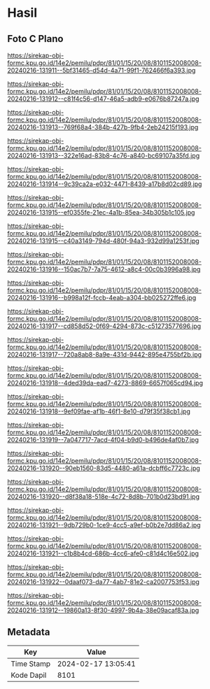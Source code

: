 # Hasil

## Foto C Plano

https://sirekap-obj-formc.kpu.go.id/14e2/pemilu/pdpr/81/01/15/20/08/8101152008008-20240216-131911--5bf31465-d54d-4a71-99f1-762466f6a393.jpg

https://sirekap-obj-formc.kpu.go.id/14e2/pemilu/pdpr/81/01/15/20/08/8101152008008-20240216-131912--c81f4c56-d147-46a5-adb9-e0676b87247a.jpg

https://sirekap-obj-formc.kpu.go.id/14e2/pemilu/pdpr/81/01/15/20/08/8101152008008-20240216-131913--769f68a4-384b-427b-9fb4-2eb24215f193.jpg

https://sirekap-obj-formc.kpu.go.id/14e2/pemilu/pdpr/81/01/15/20/08/8101152008008-20240216-131913--322e16ad-83b8-4c76-a840-bc69107a35fd.jpg

https://sirekap-obj-formc.kpu.go.id/14e2/pemilu/pdpr/81/01/15/20/08/8101152008008-20240216-131914--9c39ca2a-e032-4471-8439-a17b8d02cd89.jpg

https://sirekap-obj-formc.kpu.go.id/14e2/pemilu/pdpr/81/01/15/20/08/8101152008008-20240216-131915--ef0355fe-21ec-4a1b-85ea-34b305b1c105.jpg

https://sirekap-obj-formc.kpu.go.id/14e2/pemilu/pdpr/81/01/15/20/08/8101152008008-20240216-131915--c40a3149-794d-480f-94a3-932d99a1253f.jpg

https://sirekap-obj-formc.kpu.go.id/14e2/pemilu/pdpr/81/01/15/20/08/8101152008008-20240216-131916--150ac7b7-7a75-4612-a8c4-00c0b3996a98.jpg

https://sirekap-obj-formc.kpu.go.id/14e2/pemilu/pdpr/81/01/15/20/08/8101152008008-20240216-131916--b998a12f-fccb-4eab-a304-bb025272ffe6.jpg

https://sirekap-obj-formc.kpu.go.id/14e2/pemilu/pdpr/81/01/15/20/08/8101152008008-20240216-131917--cd858d52-0f69-4294-873c-c51273577696.jpg

https://sirekap-obj-formc.kpu.go.id/14e2/pemilu/pdpr/81/01/15/20/08/8101152008008-20240216-131917--720a8ab8-8a9e-431d-9442-895e4755bf2b.jpg

https://sirekap-obj-formc.kpu.go.id/14e2/pemilu/pdpr/81/01/15/20/08/8101152008008-20240216-131918--4ded39da-ead7-4273-8869-6657f065cd94.jpg

https://sirekap-obj-formc.kpu.go.id/14e2/pemilu/pdpr/81/01/15/20/08/8101152008008-20240216-131918--9ef09fae-af1b-46f1-8e10-d79f35f38cb1.jpg

https://sirekap-obj-formc.kpu.go.id/14e2/pemilu/pdpr/81/01/15/20/08/8101152008008-20240216-131919--7a047717-7acd-4f04-b9d0-b496de4af0b7.jpg

https://sirekap-obj-formc.kpu.go.id/14e2/pemilu/pdpr/81/01/15/20/08/8101152008008-20240216-131920--90eb1560-83d5-4480-a61a-dcbff6c7723c.jpg

https://sirekap-obj-formc.kpu.go.id/14e2/pemilu/pdpr/81/01/15/20/08/8101152008008-20240216-131920--d8f38a18-518e-4c72-8d8b-701b0d23bd91.jpg

https://sirekap-obj-formc.kpu.go.id/14e2/pemilu/pdpr/81/01/15/20/08/8101152008008-20240216-131921--9db729b0-1ce9-4cc5-a9ef-b0b2e7dd86a2.jpg

https://sirekap-obj-formc.kpu.go.id/14e2/pemilu/pdpr/81/01/15/20/08/8101152008008-20240216-131921--c1b8b4cd-686b-4cc6-afe0-c81d4c16e502.jpg

https://sirekap-obj-formc.kpu.go.id/14e2/pemilu/pdpr/81/01/15/20/08/8101152008008-20240216-131922--0daaf073-da77-4ab7-81e2-ca2007753f53.jpg

https://sirekap-obj-formc.kpu.go.id/14e2/pemilu/pdpr/81/01/15/20/08/8101152008008-20240216-131912--19860a13-8f30-4997-9b4a-38e09acaf83a.jpg


## Metadata

| Key        | Value               |
| ---------- | ------------------- |
| Time Stamp | 2024-02-17 13:05:41 |
| Kode Dapil | 8101                |



